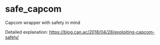 # safe_capcom
Capcom wrapper with safety in mind

Detailed explanation:
https://blog.can.ac/2018/04/28/exploiting-capcom-safely/

